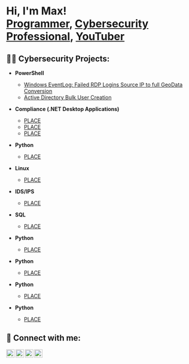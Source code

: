 <h1>Hi, I'm Max! <br/><a href="https://github.com/joshmadakor1">Programmer</a>, <a href="https://www.linkedin.com/in/joshmadakor/">Cybersecurity Professional</a>, <a href="https://www.youtube.com/c/joshmadakor">YouTuber</a></h1>

<h2>👨‍💻 Cybersecurity Projects:</h2>

- <b>PowerShell</b>
  - [Windows EventLog: Failed RDP Logins Source IP to full GeoData Conversion](https://github.com/maxtimberlake/PLACE)
  - [Active Directory Bulk User Creation](https://github.com/maxtimberlake/PLACE)
 
- <b>Compliance (.NET Desktop Applications)</b>
  - [PLACE](https://github.com/maxtimberlake/PLACE)
  - [PLACE](https://github.com/maxtimberlake/PLACE)
  - [PLACE](https://github.com/maxtimberlake/PLACE)
- <b>Python</b>
  - [PLACE](https://github.com/maxtimberlake/PLACE)
- <b>Linux</b>
  - [PLACE](https://github.com/maxtimberlake/PLACE)
- <b>IDS/IPS</b>
  - [PLACE](https://github.com/maxtimberlake/PLACE)
- <b>SQL</b>
  - [PLACE](https://github.com/maxtimberlake/PLACE)
- <b>Python</b>
  - [PLACE](https://github.com/maxtimberlake/PLACE)
- <b>Python</b>
  - [PLACE](https://github.com/maxtimberlake/PLACE)
- <b>Python</b>
  - [PLACE](https://github.com/maxtimberlake/PLACE)
- <b>Python</b>
  - [PLACE](https://github.com/maxtimberlake/PLACE)


<h2> 🤳 Connect with me:</h2>

[<img align="left" alt="JoshMadakor | YouTube" width="22px" src="https://cdn.jsdelivr.net/npm/simple-icons@v3/icons/youtube.svg" />][youtube]
[<img align="left" alt="JoshMadakor | Twitter" width="22px" src="https://cdn.jsdelivr.net/npm/simple-icons@v3/icons/twitter.svg" />][twitter]
[<img align="left" alt="JoshMadakor | LinkedIn" width="22px" src="https://cdn.jsdelivr.net/npm/simple-icons@v3/icons/linkedin.svg" />][linkedin]
[<img align="left" alt="JoshMadakor | Instagram" width="22px" src="https://cdn.jsdelivr.net/npm/simple-icons@v3/icons/instagram.svg" />][instagram]

[twitter]: https://twitter.com/joshmadakor
[youtube]: https://www.youtube.com/c/joshmadakor
[instagram]: https://www.instagram.com/joshmadakor/
[linkedin]: https://linkedin.com/in/joshmadakor
